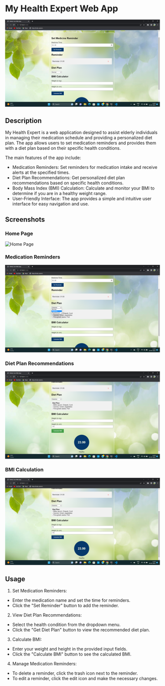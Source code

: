 # My Health Expert Web App

![App Screenshots](./screenshots/home.png)

## Description
My Health Expert is a web application designed to assist elderly individuals in managing their medication schedule and providing a personalized diet plan. The app allows users to set medication reminders and provides them with a diet plan based on their specific health conditions.

The main features of the app include:
- Medication Reminders: Set reminders for medication intake and receive alerts at the specified times.
- Diet Plan Recommendations: Get personalized diet plan recommendations based on specific health conditions.
- Body Mass Index (BMI) Calculation: Calculate and monitor your BMI to determine if you are in a healthy weight range.
- User-Friendly Interface: The app provides a simple and intuitive user interface for easy navigation and use.

## Screenshots

### Home Page
![Home Page](https://drive.google.com/file/d/11LdLY4RTbc6Cg9bCLSEHCFO9vHffnIOz/view?usp=sharing)

### Medication Reminders
![Medication Reminders](./screenshots/med.png)

### Diet Plan Recommendations
![Diet Plan Recommendations](./screenshots/diet.png)

### BMI Calculation
![BMI Calculation](./screenshots/bmi.png)

## Usage
1. Set Medication Reminders:
- Enter the medication name and set the time for reminders.
- Click the "Set Reminder" button to add the reminder.
2. View Diet Plan Recommendations:
- Select the health condition from the dropdown menu.
- Click the "Get Diet Plan" button to view the recommended diet plan.
3. Calculate BMI:
- Enter your weight and height in the provided input fields.
- Click the "Calculate BMI" button to see the calculated BMI.
4. Manage Medication Reminders:
- To delete a reminder, click the trash icon next to the reminder.
- To edit a reminder, click the edit icon and make the necessary changes.